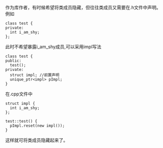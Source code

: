 作为库作者，有时候希望将类成员隐藏，但往往类成员又需要在.h文件中声明。
例如
```
class test {
private:
  int i_am_shy;
};
```
此时不希望暴露i_am_shy成员,可以采用impl写法

```
class test {
public:
  test();
private:
  struct impl; //前置声明
  unique_ptr<impl> pImpl;
}

```

在.cpp文件中
```
struct impl {
  int i_am_shy;
};

test::test() {
  pImpl.reset(new impl());
}
```

这样就可将类成员隐藏起来了。
